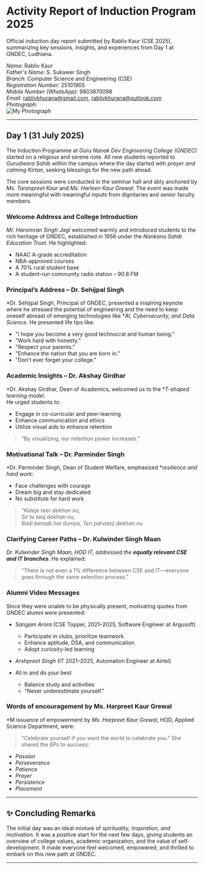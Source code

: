 # Activity Report of Induction Program 2025
Official induction day report submitted by Rabliv Kaur (CSE 2025), summarizing key sessions, insights, and experiences from Day 1 at GNDEC, Ludhiana.

*Name*: Rabliv Kaur  
*Father's Name*: S. Sukawer Singh  
*Branch*: Computer Science and Engineering (CSE)  
*Registration Number*: 25101905  
*Mobile Number (WhatsApp)*: 9803870098  
*Email*: rablivkhurana@gmail.com, rablivkhurana@outlook.com  
*Photograph*:  
![My Photograph](your-image-link-here)

---

## Day 1 (31 July 2025)

The Induction Programme at *Guru Nanak Dev Engineering College (GNDEC)* started on a religious and serene note. All new students reported to *Gurudwara Sahib* within the campus where the day started with *prayer and calming Kirtan*, seeking blessings for the new path ahead.

The core sessions were conducted in the seminar hall and ably anchored by *Ms. Taranpreet Kaur* and *Ms. Harleen Kaur Grewal*. The event was made more meaningful with meaningful inputs from dignitaries and senior faculty members.

### Welcome Address and College Introduction
*Mr. Harsimran Singh Jagi* welcomed warmly and introduced students to the rich heritage of GNDEC, established in 1956 under the *Nankana Sahib Education Trust*.
He highlighted:  
- NAAC A-grade accreditation  
- NBA-approved courses  
- A 70% rural student base  
- A student-run community radio station – 90.8 FM  

### Principal’s Address – Dr. Sehijpal Singh
*Dr. Sehijpal Singh, Principal of GNDEC, presented a inspiring keynote where he stressed the potential of engineering and the need to keep oneself abreast of emerging technologies like **AI, Cybersecurity, and Data Science*.
He presented life tips like:
- "I hope you become a very good technocrat and human being."
- "Work hard with honesty."
- "Respect your parents."
- "Enhance the nation that you are born in."  
- "Don't ever forget your college."

### Academic Insights – Dr. Akshay Girdhar
*Dr. Akshay Girdhar, Dean of Academics, welcomed us to the **T-shaped learning model*.  
He urged students to:  
- Engage in co-curricular and peer-learning  
- Enhance communication and ethics  
- Utilize visual aids to enhance retention
> “By visualizing, our retention power increases.”  

### Motivational Talk – Dr. Parminder Singh  
*Dr. Parminder Singh, Dean of Student Welfare, emphasized **resilience and hard work*:  
- Face challenges with courage  
- Dream big and stay dedicated  
- No substitute for hard work  
> *“Kaleje teer dekhan nu,  
Sir te taaj dekhan nu,  
Badi betaab hai duniya,
Teri parvaaz dekhan nu*

### Clarifying Career Paths – Dr. Kulwinder Singh Maan
*Dr. Kulwinder Singh Maan, HOD IT, addressed the **equally relevant CSE and IT branches***.
He explained:  
> "There is not even a 1% difference between CSE and IT—everyone goes through the same selection process."  

### Alumni Video Messages
Since they were unable to be physically present, motivating quotes from GNDEC alumni were presented:  
- *Sangam Arora* (CSE Topper, 2021–2025, Software Engineer at Argusoft)  
  - Participate in clubs, prioritize teamwork  
  - Enhance aptitude, DSA, and communication  
  - Adopt curiosity-led learning  

- *Arshpreet Singh* (IT 2021–2025, Automation Engineer at Airtel)
- All in and do your best
  - Balance study and activities
  - "Never underestimate yourself."

### Words of encouragement by Ms. Harpreet Kaur Grewal
*M issuance of empowerment by *Ms. Harpreet Kaur Grewal*, HOD, Applied Science Department, were:  
> "Celebrate yourself if you want the world to celebrate you."
She shared the 6Ps to success:  
- *Passion*  
- *Perseverance*  
- *Patience*  
- *Prayer*  
- *Persistence*  
- *Placement*  

---

## ✨ Concluding Remarks
The initial day was an ideal mixture of *spirituality, inspiration, and motivation*. It was a positive start for the next few days, giving students an overview of college values, academic organization, and the value of self-development. It made everyone feel welcomed, empowered, and thrilled to embark on this new path at GNDEC.

---
